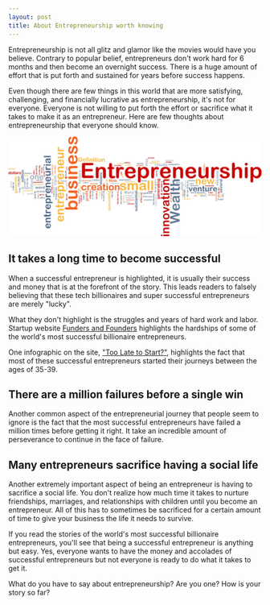 ```yaml
---
layout: post
title: About Entrepreneurship worth knowing
---
```


Entrepreneurship is not all glitz and glamor like the movies would have you believe. Contrary to popular belief, entrepreneurs don't work hard for 6 months and then become an overnight success. There is a huge amount of effort that is put forth and sustained for years before success happens.

Even though there are few things in this world that are more satisfying, challenging, and financially lucrative as entrepreneurship, it's not for everyone. Everyone is not willing to put forth the effort or sacrifice what it takes to make it as an entrepreneur. Here are few thoughts about entrepreneurship that everyone should know. 

![Entrepreneuship)](/static/2016/entrepreneurship-words.jpg)

## It takes a long time to become successful

When a successful entrepreneur is highlighted, it is usually their success and money that is at the forefront of the story. This leads readers to falsely believing that these tech billionaires and super successful entrepreneurs are merely "lucky". 

What they don't highlight is the struggles and years of hard work and labor. Startup website <a href="http://fundersandfounders.com/">Funders and Founders</a> highlights the hardships of some of the world's most successful billionaire entrepreneurs. 

One infographic on the site, <a href="http://fundersandfounders.com/too-late-to-start-life-crisis/">"Too Late to Start?"</a>, highlights the fact that most of these successful entrepreneurs started their journeys between the ages of 35-39.

## There are a million failures before a single win

Another common aspect of the entrepreneurial journey that people seem to ignore is the fact that the most successful entrepreneurs have failed a million times before getting it right. It take an incredible amount of perseverance to continue in the face of failure. 

## Many entrepreneurs sacrifice having a social life

Another extremely important aspect of being an entrepreneur is having to sacrifice a social life. You don't realize how much time it takes to nurture friendships, marriages, and relationships with children until you become an entrepreneur. All of this has to sometimes be sacrificed for a certain amount of time to give your business the life it needs to survive. 

If you read the stories of the world's most successful billionaire entrepreneurs, you'll see that being a successful entrepreneur is anything but easy. Yes, everyone wants to have the money and accolades of successful entrepreneurs but not everyone is ready to do what it takes to get it.

What do you have to say about entrepreneurship? Are you one? How is your story so far?
